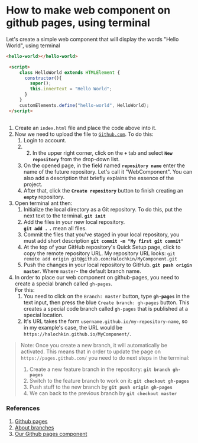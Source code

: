 # How to make web component on github pages, using terminal

Let's create a simple web component that will display the words "Hello World", using terminal

```html
<hello-world></hello-world>

 <script>
     class HelloWorld extends HTMLElement {
       constructor(){
         super();
         this.innerText = "Hello World";
       }
     }
     customElements.define("hello-world", HelloWorld);
 </script>
 
```
1. Create an `index.html` file and place the code above into it.
2. Now we need to upload the file to [`Github.com`](https://github.com/). To do this:
   1. Login to account.
   2.  2. In the upper right corner, click on the **`+`** tab and select **`New repository`** from the drop-down list.
   3. On the opened page, in the field named **`repository name`** enter the name of the future repository. Let's call it   "WebComponent". You can also add a description that briefly explains the essence of the project.
   4. After that, click the **`Create repository`** button to finish creating an **`empty`** repository.
3. Open terminal ant then:
   1. Initialize the local directory as a Git repository. To do this, put the next text to the terminal. 
   **`git init`**
   2. Add the files in your new local repository.  
   **`git add .`** **`.`** mean all files.  
   3. Commit the files that you've staged in your local repository, you must add short description 
   **`git commit -m "My first git commit"`**
   4. At the top of your GitHub repository's Quick Setup page, click  to copy the remote repository URL. 
   My repository URL looks: `git remote add origin git@github.com:Halochkin/MyComponent.git`
   5. Push the changes in your local repository to GitHub. **`git push origin master`**. Where `master`- the default branch name.
 4. In order to place our web component on github-pages, you need to create a special branch called `gh-pages`.<br>
     For this:
    1. You need to click on the `Branch: master` button, type **`gh-pages`** in the 
       text input, then press the blue `Create branch: gh-pages` button.
       This creates a special code branch called `gh-pages` that is published at a special location.
    2. It's URL takes the form `username.github.io/my-repository-name`, so in my example's case, the URL would be `https://halochkin.github.io/MyComponent/`.    
    
> Note: Once you create a new branch, it will automatically be activated. 
>    This means that in order to update the page on `https://pages.github.com/` you need to do next steps in the terminal:
>    1. Create a new feature branch in the repository: **`git branch gh-pages`**
>    2. Switch to the feature branch to work on it: **`git checkout gh-pages`**
>    3. Push stuff to the new branch by **`git push origin gh-pages`**
>    4. We can back to the previous branch by **`git checkout master`**
 
### References
1. [Github pages](https://pages.github.com/)
2. [About branches](https://help.github.com/en/articles/about-branches)
3. [Our Github pages component](https://halochkin.github.io/MyComponent/)
